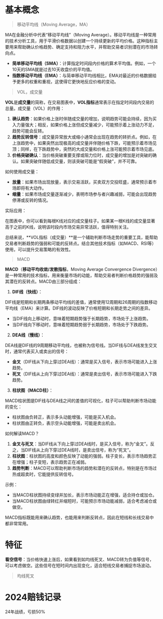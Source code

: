 

# 基本概念



>  移动平均线（Moving Average，MA）

MA在金融分析中代表“移动平均线”（Moving Average）。移动平均线是一种常用的技术分析工具，用于平滑价格数据以创建一个持续更新的平均价格。这种指标主要用来帮助确认价格趋势、确定支持和阻力水平，并帮助交易者识别潜在的市场转向点。

- **简单移动平均线（SMA）**：计算指定时间段内价格的算术平均值。例如，一个10天的SMA就是过去10天收盘价的平均值。
- **指数移动平均线（EMA）**：与简单移动平均线相比，EMA对最近的价格数据给予更多的权重和重视，这使得它更快地反应价格的变动。



> VOL，成交量

**VOL**是**成交量**的简称，在交易图表中，**VOL指标**通常表示在指定时间段内交易的总量。成交量（VOL）的作用：

1. **确认趋势**：如果价格上涨时伴随成交量的增加，说明趋势可能会持续，因为买入力量强大；相反，如果价格上涨但成交量减少，可能预示着上涨动力不足，趋势可能会反转。
2. **趋势反转信号**：成交量异常放大或缩小通常会出现在趋势的转折点。例如，在上涨趋势中，如果突然出现极高的成交量并伴随价格下跌，可能预示着市场见顶；同样，在下跌趋势中，突然的大成交量和价格上涨可能预示着市场见底。
3. **价格突破确认**：当价格突破重要支撑或阻力位时，成交量的增加是对突破的确认。如果突破伴随低成交量，则该突破可能是“假突破”，并不可靠。

 如何使用成交量：

- **放量**：如果市场出现放量，表示交易活跃，买卖双方交投旺盛，通常预示着市场即将有大动作。
- **缩量**：如果市场成交量逐渐减少，表明市场参与者兴趣减弱，可能会出现趋势停滞或反转的情况。

实际应用：

在图表中，你可以看到每根K线对应的成交量柱子。如果某一根K线的成交量显著高于之前的K线，说明该时段内市场交易异常活跃，值得特别关注。

总结来说，**VOL指标（成交量）**是一个辅助判断市场走势的重要工具，能帮助交易者判断趋势的强弱和可能的反转点。结合其他技术指标（如MACD、RSI等）使用，可以提升交易策略的有效性。



> MACD

**MACD**（**移动平均收敛/发散指标**，Moving Average Convergence Divergence）是一种常用的技术指标，用来衡量市场的动能，帮助交易者判断价格趋势的强弱及其潜在的反转点。MACD由三部分组成：

1. **DIF线（快线）**：

DIF线是短期和长期两条移动平均线的差值，通常使用12周期和26周期的指数移动平均线（EMA）来计算。DIF线的波动反映了价格短期和长期走势之间的差异。

- 当DIF线向上移动时，意味着短期趋势强于长期趋势，市场处于上涨趋势。
- 当DIF线向下移动时，意味着短期趋势弱于长期趋势，市场处于下跌趋势。

2. **DEA线（慢线）**：

DEA线是DIF线的9周期移动平均线，也被称为信号线。当DIF线与DEA线发生交叉时，通常代表买入或卖出的信号：

- **金叉**（DIF线从下向上穿过DEA线）：通常是买入信号，表示市场可能进入上涨趋势。
- **死叉**（DIF线从上向下穿过DEA线）：通常是卖出信号，表示市场可能进入下跌趋势。

3. **柱状图（MACD柱）**：

MACD柱状图是DIF线与DEA线之间的差值的可视化，柱子可以帮助判断市场动能的变化：

- 柱状图由负转正，表示多头动能增强，可能是买入机会。
- 柱状图由正转负，表示空头动能增强，可能是卖出机会。

如何解读MACD？

1. **金叉与死叉**：当DIF线从下向上穿过DEA线时，是买入信号，称为“金叉”。反之，当DIF线从上向下穿过DEA线时，是卖出信号，称为“死叉”。
2. **柱状图**：柱状图的高度和颜色反映了动能的强弱。柱子变长，表示市场趋势正在增强；柱子变短，表示趋势正在减弱。
3. **趋势判断**：MACD可以帮助判断市场的趋势和潜在的反转点，特别是在市场过热或超卖时，它能提供反转信号。

示例：

- 当MACD柱状图持续变绿并加长，表示市场动能正在增强，适合持仓或加仓。
- 当MACD柱状图由绿转红并缩短时，可能预示市场动能减弱，适合考虑减仓或做空。

MACD指标既能用来确认趋势，也能用来判断反转点，因此在短线和长线交易中都非常常用。















# 特征

**看空信号**：当价格快速上涨后，如果看到如均线死叉、MACD转为负值等信号，可以考虑做空。这些信号在短时间内出现变化，适合短线交易者捕捉市场波动。

> 均线死叉





# 2024赔钱记录

24年战绩，亏损50%